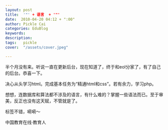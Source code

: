 ```yaml
---
layout: post  
title:  '"' + 语言  + '"'
date:  2010-04-20 04:12 + ":00" 
author: Pickle Cai  
categories: EduBlog  
keywords: 
description:   
tags:	pickle   
cover:  "/assets/cover.jpeg"  

---  
```

    
半个月没有来。听说一直在更新后台，现在知道了，终于和eol分家了，有了自己的后台。恭喜一下。

决心从头学习html。完成基本任务为“精通html和css”。若有余力，学习php。

想想，连数据库和算法都不涉及的语言，有什么难的？掌握一些语法而已。至于审美，反正也没有这天赋，不管就是了。

标签不错，嗬嗬～



		    
 中国教育在线·教育人

